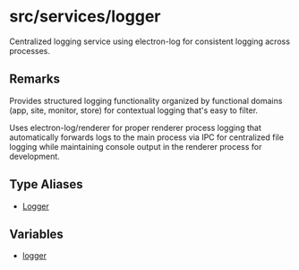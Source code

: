 # src/services/logger

Centralized logging service using electron-log for consistent logging across
processes.

## Remarks

Provides structured logging functionality organized by functional domains
(app, site, monitor, store) for contextual logging that's easy to filter.

Uses electron-log/renderer for proper renderer process logging that
automatically forwards logs to the main process via IPC for centralized file
logging while maintaining console output in the renderer process for
development.

## Type Aliases

- [Logger](type-aliases/Logger.md)

## Variables

- [logger](variables/logger.md)
